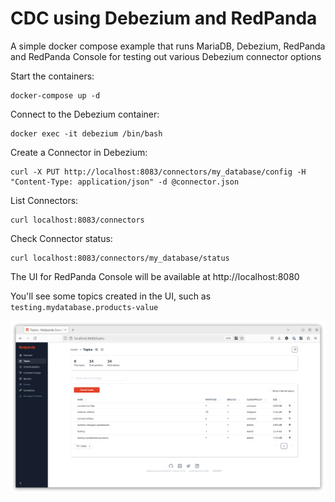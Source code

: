 # CDC using Debezium and RedPanda

A simple docker compose example that runs MariaDB, Debezium, RedPanda and RedPanda Console for testing out various Debezium connector options

Start the containers:

```
docker-compose up -d
```

Connect to the Debezium container:


```
docker exec -it debezium /bin/bash
```

Create a Connector in Debezium:

```
curl -X PUT http://localhost:8083/connectors/my_database/config -H "Content-Type: application/json" -d @connector.json
```

List Connectors:

```
curl localhost:8083/connectors
```

Check Connector status:

```
curl localhost:8083/connectors/my_database/status
```


The UI for RedPanda Console will be available at http://localhost:8080

You'll see some topics created in the UI, such as `testing.mydatabase.products-value`

![Debezium and Redpanda Console](./files/redpanda_console.png)

